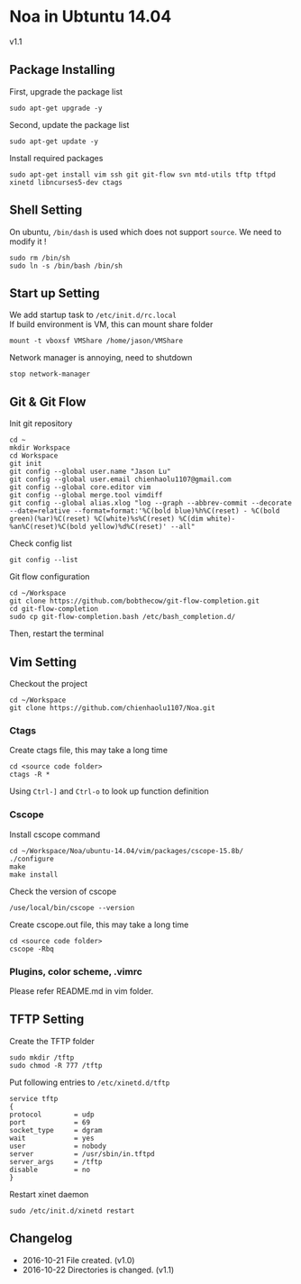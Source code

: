 # Noa in Ubtuntu 14.04
v1.1

## Package Installing
First, upgrade the package list
```
sudo apt-get upgrade -y
```
Second, update the package list
```
sudo apt-get update -y
```
Install required packages
```
sudo apt-get install vim ssh git git-flow svn mtd-utils tftp tftpd xinetd libncurses5-dev ctags
```

## Shell Setting
On ubuntu,
`/bin/dash` is used which does not support `source`.
We need to modify it !  
```
sudo rm /bin/sh
sudo ln -s /bin/bash /bin/sh
```

## Start up Setting
We add startup task to `/etc/init.d/rc.local`   
If build environment is VM, this can mount share folder 
```
mount -t vboxsf VMShare /home/jason/VMShare
```
Network manager is annoying, need to shutdown
```
stop network-manager
```

## Git & Git Flow
Init git repository
```
cd ~
mkdir Workspace
cd Workspace
git init
git config --global user.name "Jason Lu"
git config --global user.email chienhaolu1107@gmail.com
git config --global core.editor vim
git config --global merge.tool vimdiff
git config --global alias.xlog "log --graph --abbrev-commit --decorate --date=relative --format=format:'%C(bold blue)%h%C(reset) - %C(bold green)(%ar)%C(reset) %C(white)%s%C(reset) %C(dim white)- %an%C(reset)%C(bold yellow)%d%C(reset)' --all"
```
Check config list
```
git config --list
```
Git flow configuration
```
cd ~/Workspace
git clone https://github.com/bobthecow/git-flow-completion.git
cd git-flow-completion
sudo cp git-flow-completion.bash /etc/bash_completion.d/
```
Then, restart the terminal

## Vim Setting
Checkout the project
```
cd ~/Workspace
git clone https://github.com/chienhaolu1107/Noa.git
```

### Ctags
Create ctags file, this may take a long time  
```
cd <source code folder>
ctags -R *
```  

Using `Ctrl-]` and `Ctrl-o` to look up function definition

### Cscope
Install cscope command
```
cd ~/Workspace/Noa/ubuntu-14.04/vim/packages/cscope-15.8b/
./configure
make
make install
```
Check the version of cscope  
```
/use/local/bin/cscope --version
```
Create cscope.out file, this may take a long time
```
cd <source code folder>
cscope -Rbq
```  

### Plugins, color scheme, .vimrc
Please refer README.md in vim folder.

## TFTP Setting
Create the TFTP folder
```
sudo mkdir /tftp
sudo chmod -R 777 /tftp
```
Put following entries to `/etc/xinetd.d/tftp`
```
service tftp
{
protocol        = udp
port            = 69
socket_type     = dgram
wait            = yes
user            = nobody
server          = /usr/sbin/in.tftpd
server_args     = /tftp
disable         = no
}
```
Restart xinet daemon  
```
sudo /etc/init.d/xinetd restart
```

## Changelog
* 2016-10-21 File created. (v1.0)
* 2016-10-22 Directories is changed. (v1.1)
